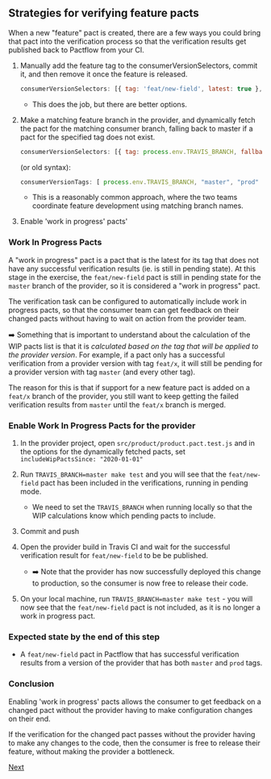 ## Strategies for verifying feature pacts

When a new "feature" pact is created, there are a few ways you could bring that pact into the verification process so that the verification results get published back to Pactflow from your CI.

1. Manually add the feature tag to the consumerVersionSelectors, commit it, and then remove it once the feature is released.

    ```js
    consumerVersionSelectors: [{ tag: 'feat/new-field', latest: true }, { tag: 'master', latest: true }, ... ]
    ```

    * This does the job, but there are better options.

1. Make a matching feature branch in the provider, and dynamically fetch the pact for the matching consumer branch, falling back to master if a pact for the specified tag does not exist.

    ```js
    consumerVersionSelectors: [{ tag: process.env.TRAVIS_BRANCH, fallbackTag: 'master', latest: true }, { tag: 'prod', latest: true } ],
    ```
    
    (or old syntax):
    
    ```js
    consumerVersionTags: [ process.env.TRAVIS_BRANCH, "master", "prod" ]
    ```

    * This is a reasonably common approach, where the two teams coordinate feature development using matching branch names.

1. Enable 'work in progress' pacts'

### Work In Progress Pacts

A "work in progress" pact is a pact that is the latest for its tag that does not have any successful verification results (ie. is still in pending state). At this stage in the exercise, the `feat/new-field` pact is still in pending state for the `master` branch of the provider, so it is considered a "work in progress" pact.

The verification task can be configured to automatically include work in progress pacts, so that the consumer team can get feedback on their changed pacts without having to wait on action from the provider team.

:arrow_right: Something that is important to understand about the calculation of the WIP pacts list is that it is *calculated based on the tag that will be applied to the provider version*. For example, if a pact only has a successful verification from a provider version with tag `feat/x`, it will still be pending for a provider version with tag `master` (and every other tag).

The reason for this is that if support for a new feature pact is added on a `feat/x` branch of the provider, you still want to keep getting the failed verification results from `master` until the `feat/x` branch is merged.

### Enable Work In Progress Pacts for the provider

1. In the provider project, open `src/product/product.pact.test.js` and in the options for the dynamically fetched pacts, set `includeWipPactsSince: "2020-01-01"`

1. Run `TRAVIS_BRANCH=master make test` and you will see that the `feat/new-field` pact has been included in the verifications, running in pending mode.
    * We need to set the `TRAVIS_BRANCH` when running locally so that the WIP calculations know which pending pacts to include.

1. Commit and push

1. Open the provider build in Travis CI and wait for the successful verification result for `feat/new-field` to be be published.
    * :arrow_right: Note that the provider has now successfully deployed this change to production, so the consumer is now free to release their code.

1. On your local machine, run `TRAVIS_BRANCH=master make test` - you will now see that the `feat/new-field` pact is not included, as it is no longer a work in progress pact.

### Expected state by the end of this step

* A `feat/new-field` pact in Pactflow that has successful verification results from a version of the provider that has both `master` and `prod` tags.

### Conclusion

Enabling 'work in progress' pacts allows the consumer to get feedback on a changed pact without the provider having to make configuration changes on their end.

If the verification for the changed pact passes without the provider having to make any changes to the code, then the consumer is free to release their feature, without making the provider a bottleneck.

[Next](./06_releasing_the_consumer_code.md)
